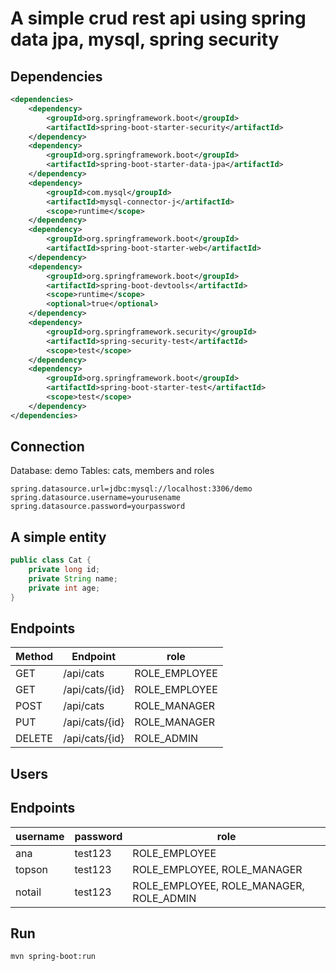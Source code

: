 # A simple crud rest api using spring data jpa, mysql, spring security

## Dependencies

```xml
<dependencies>
    <dependency>
        <groupId>org.springframework.boot</groupId>
        <artifactId>spring-boot-starter-security</artifactId>
    </dependency>
    <dependency>
        <groupId>org.springframework.boot</groupId>
        <artifactId>spring-boot-starter-data-jpa</artifactId>
    </dependency>
    <dependency>
        <groupId>com.mysql</groupId>
        <artifactId>mysql-connector-j</artifactId>
        <scope>runtime</scope>
    </dependency>
    <dependency>
        <groupId>org.springframework.boot</groupId>
        <artifactId>spring-boot-starter-web</artifactId>
    </dependency>
    <dependency>
        <groupId>org.springframework.boot</groupId>
        <artifactId>spring-boot-devtools</artifactId>
        <scope>runtime</scope>
        <optional>true</optional>
    </dependency>
    <dependency>
        <groupId>org.springframework.security</groupId>
        <artifactId>spring-security-test</artifactId>
        <scope>test</scope>
    </dependency>
    <dependency>
        <groupId>org.springframework.boot</groupId>
        <artifactId>spring-boot-starter-test</artifactId>
        <scope>test</scope>
    </dependency>
</dependencies>
```

## Connection

Database: demo
Tables: cats, members and roles

```
spring.datasource.url=jdbc:mysql://localhost:3306/demo
spring.datasource.username=yourusename
spring.datasource.password=yourpassword
```

## A simple entity

```java
public class Cat {
    private long id;
    private String name;
    private int age;
}
```

## Endpoints

| Method | Endpoint | role |
| --- | --- | --- |
| GET | /api/cats | ROLE_EMPLOYEE |
| GET | /api/cats/{id} | ROLE_EMPLOYEE |
| POST | /api/cats | ROLE_MANAGER |
| PUT | /api/cats/{id} | ROLE_MANAGER |
| DELETE | /api/cats/{id} | ROLE_ADMIN |

## Users

## Endpoints

| username | password | role |
| --- | --- | --- |
| ana | test123 | ROLE_EMPLOYEE |
| topson | test123 | ROLE_EMPLOYEE, ROLE_MANAGER |
| notail | test123 | ROLE_EMPLOYEE, ROLE_MANAGER, ROLE_ADMIN |


## Run

```
mvn spring-boot:run
```